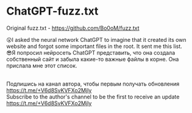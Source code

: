 # ChatGPT-fuzz.txt

Original fuzz.txt - https://github.com/Bo0oM/fuzz.txt

😮I asked the neural network ChatGPT to imagine that it created its own website and forgot some important files in the root. It sent me this list.<br>
😎Я попросил нейросеть ChatGPT представить, что она создала собственный сайт и забыла какие-то важные файлы в корне. Она прислала мне этот список.<br><br>

Подпишись на канал автора, чтобы первым получать обновления https://t.me/+V6d8SvKVFXo2MjIy <br>
Subscribe to the author's channel to be the first to receive an update https://t.me/+V6d8SvKVFXo2MjIy
